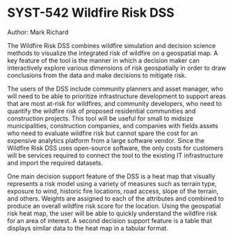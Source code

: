 # SYST-542 Wildfire Risk DSS

Author: Mark Richard

The Wildfire Risk DSS combines wildfire simulation and decision science methods to visualize the integrated risk of wildfire on a geospatial map. A key feature of the tool is the manner in which a decision maker can interactively explore various dimensions of risk geospatially in order to draw conclusions from the data and make decisions to mitigate risk.

The users of the DSS include community planners and asset manager,  who will need to be able to prioritize infrastructure development to support areas that are most at-risk for wildfires, and community developers, who need to quantify the wildfire risk of proposed residential communities and construction projects. This tool will be useful for small to midsize municipalities, construction companies, and companies with fields assets who need to evaluate wildfire risk but cannot spare the cost for an expensive analytics platform from a large software vendor. Since the Wildfire Risk DSS uses open-source software, the only costs for customers will be services required to connect the tool to the existing IT infrastructure and import the required datasets. 

One main decision support feature of the DSS is a heat map that visually represents a risk model using a variety of measures such as terrain type, exposure to wind, historic fire locations, road access, slope of the terrain, and others. Weights are assigned to each of the attributes and combined to produce an overall wildfire risk score for the location. Using the geospatial risk heat map, the user will be able to quickly understand the wildfire risk for an area of interest. A second decision support feature is a table that displays similar data to the heat map in a tabular format. 
